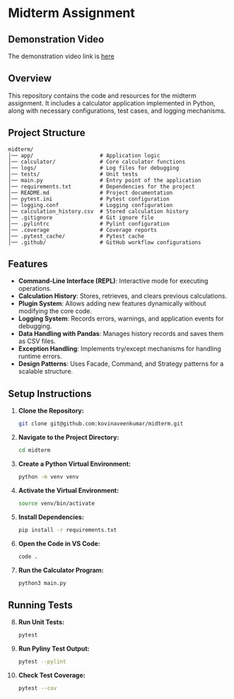 # Midterm Assignment

## Demonstration Video
The demonstration video link is [here](https://drive.google.com/file/d/1tOlnLvRbe4TMKDj-AmLkff1NTlY_ziJJ/view?usp=drive_link) 

## Overview
This repository contains the code and resources for the midterm assignment. It includes a calculator application implemented in Python, along with necessary configurations, test cases, and logging mechanisms.

## Project Structure
```
midterm/
│── app/                     # Application logic
│── calculator/              # Core calculator functions
│── logs/                    # Log files for debugging
│── tests/                   # Unit tests
│── main.py                  # Entry point of the application
│── requirements.txt         # Dependencies for the project
│── README.md                # Project documentation
│── pytest.ini               # Pytest configuration
│── logging.conf             # Logging configuration
│── calculation_history.csv  # Stored calculation history
│── .gitignore               # Git ignore file
│── .pylintrc                # Pylint configuration
│── .coverage                # Coverage reports
│── .pytest_cache/           # Pytest cache
│── .github/                 # GitHub workflow configurations
```


## Features
- **Command-Line Interface (REPL)**: Interactive mode for executing operations.
- **Calculation History**: Stores, retrieves, and clears previous calculations.
- **Plugin System**: Allows adding new features dynamically without modifying the core code.
- **Logging System**: Records errors, warnings, and application events for debugging.
- **Data Handling with Pandas**: Manages history records and saves them as CSV files.
- **Exception Handling**: Implements try/except mechanisms for handling runtime errors.
- **Design Patterns**: Uses Facade, Command, and Strategy patterns for a scalable structure.


## Setup Instructions

1. **Clone the Repository:**  
   ```sh
   git clone git@github.com:kovinaveenkumar/midterm.git
   ```
2. **Navigate to the Project Directory:**  
   ```sh
   cd midterm
   ```
3. **Create a Python Virtual Environment:**  
   ```sh
   python -m venv venv
   ```
4. **Activate the Virtual Environment:**  
     ```sh
     source venv/bin/activate
     ```
5. **Install Dependencies:**  
   ```sh
   pip install -r requirements.txt
   ```
6. **Open the Code in VS Code:**  
   ```sh
   code .
   ```
7. **Run the Calculator Program:**  
   ```sh
   python3 main.py
   ```

## Running Tests

8. **Run Unit Tests:**  
   ```sh
   pytest
   ```
9. **Run Pyliny Test Output:**  
    ```sh
    pytest --pylint
    ```
10. **Check Test Coverage:**  
    ```sh
    pytest --cov
    ```
